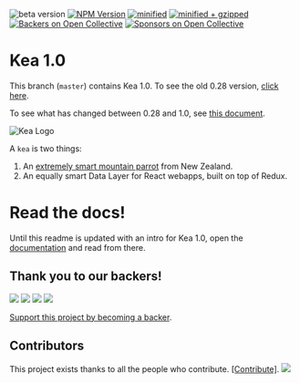 ![beta version](https://img.shields.io/npm/v/kea/beta.svg)
[![NPM Version](https://img.shields.io/npm/v/kea.svg)](https://www.npmjs.com/package/kea)
[![minified](https://badgen.net/bundlephobia/min/kea)](https://bundlephobia.com/result?p=kea)
[![minified + gzipped](https://badgen.net/bundlephobia/minzip/kea)](https://bundlephobia.com/result?p=kea)
[![Backers on Open Collective](https://opencollective.com/kea/backers/badge.svg)](#backers)
[![Sponsors on Open Collective](https://opencollective.com/kea/sponsors/badge.svg)](#sponsors)

# Kea 1.0

This branch (`master`) contains Kea 1.0. To see the old 0.28 version, [click here](https://github.com/keajs/kea/tree/stable-0.28).

To see what has changed between 0.28 and 1.0, see [this document](https://github.com/keajs/kea/blob/master/docs/CHANGES-1.0.md).

![Kea Logo](https://kea.js.org/img/logo.svg)

A `kea` is two things:

1. An [extremely smart mountain parrot](https://www.youtube.com/results?search_query=kea+parrot) from New Zealand.
2. An equally smart Data Layer for React webapps, built on top of Redux.

# Read the docs!

Until this readme is updated with an intro for Kea 1.0, open the [documentation](https://kea.js.org/) and read from there.

## Thank you to our backers!

<a href="https://opencollective.com/kea/sponsor/0/website" target="_blank"><img src="https://opencollective.com/kea/sponsor/0/avatar.svg"></a>
<a href="https://opencollective.com/kea/sponsor/1/website" target="_blank"><img src="https://opencollective.com/kea/sponsor/1/avatar.svg"></a>
<a href="https://opencollective.com/kea/sponsor/2/website" target="_blank"><img src="https://opencollective.com/kea/sponsor/2/avatar.svg"></a>
<a href="https://opencollective.com/kea#backers" target="_blank"><img src="https://opencollective.com/kea/backers.svg?width=890"></a>

[Support this project by becoming a backer](https://opencollective.com/kea#backer).

## Contributors

This project exists thanks to all the people who contribute. [[Contribute]](CONTRIBUTING.md).
<a href="graphs/contributors"><img src="https://opencollective.com/kea/contributors.svg?width=890" /></a>

